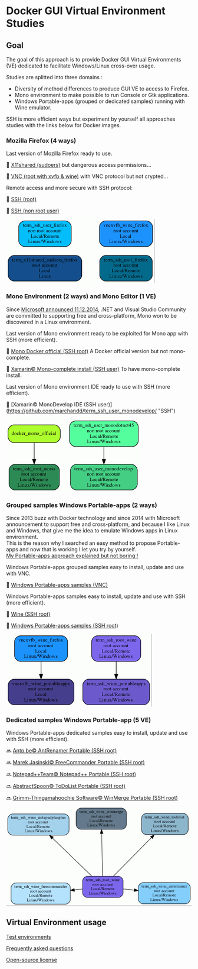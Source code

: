 # Docker GUI Virtual Environment Studies

## Goal

The goal of this approach is to provide Docker GUI Virtual Environments (VE) dedicated to facilitate Windows/Linux cross-over usage.

Studies are splitted into three domains : 
- Diversity of method differences to produce GUI VE to access to Firefox.
- Mono environment to make possible to run Console or Gtk applications.
- Windows Portable-apps (grouped or dedicated samples) running with Wine emulator.
 
SSH is more efficient ways but experiment by yourself all approaches studies with the links below for Docker images.

### Mozilla Firefox (4 ways)

Last version of Mozilla Firefox ready to use.

:checkered_flag: [X11shared (sudoers)](https://github.com/marchandd/term_x11shared_sudoers_firefox/ "X11shared") but dangerous access permissions... 

:checkered_flag: [VNC (root with xvfb & wine)](https://github.com/marchandd/vncxvfb_wine_firefox/ "VNC") with VNC protocol but not crypted... 

Remote access and more secure with SSH protocol:

:checkered_flag: [SSH (root)](https://github.com/marchandd/term_ssh_root_firefox/ "SSH") 

:checkered_flag: [SSH (non root user)](https://github.com/marchandd/term_ssh_user_firefox/ "SSH") 

![Graph1](graph1.gif)

### Mono Environment (2 ways) and Mono Editor (1 VE)

Since [Microsoft announced 11.12.2014](http://news.microsoft.com/2014/11/12/microsoft-takes-net-open-source-and-cross-platform-adds-new-development-capabilities-with-visual-studio-2015-net-2015-and-visual-studio-online/ "Microsoft announce"), .NET and Visual Studio Community are committed to supporting free and cross-platform, Mono won to be discovered in a Linux environment.  

Last version of Mono environment ready to be exploited for Mono app with SSH (more efficient).

:checkered_flag: [Mono Docker official (SSH root)](https://github.com/marchandd/term_ssh_root_mono/ "SSH") A Docker official version but not mono-complete. 

:checkered_flag: [Xamarin:copyright: Mono-complete install (SSH user)](https://github.com/marchandd/term_ssh_user_monodotnet45/ "SSH") To have mono-complete install.

Last version of Mono environment IDE ready to use with SSH (more efficient).

:checkered_flag: [Xamarin:copyright: MonoDevelop IDE (SSH user)] (https://github.com/marchandd/term_ssh_user_monodevelop/ "SSH")

![Graph2](graph2.gif)

### Grouped samples Windows Portable-apps (2 ways)

Since 2013 buzz with Docker technology and since 2014 with Microsoft announcement to support free and cross-platform, and because I like Linux and Windows, that give me the idea to emulate Windows apps in Linux environment.  
This is the reason why I searched an easy method to propose Portable-apps and now that is working I let you try by yourself.  
[My Portable-apps approach explained but not boring !](https://github.com/marchandd/docker_index/blob/master/docs/portable-apps.md "Portable-apps")

Windows Portable-apps grouped samples easy to install, update and use with VNC.

:checkered_flag: [Windows Portable-apps samples (VNC)](https://github.com/marchandd/vncxvfb_wine_portableapps/ "VNC") 

Windows Portable-apps samples easy to install, update and use with SSH (more efficient).

:checkered_flag: [Wine (SSH root)](https://github.com/marchandd/term_ssh_root_wine/ "SSH")

:checkered_flag: [Windows Portable-apps samples (SSH root)](https://github.com/marchandd/term_ssh_wine_portableapps/ "SSH")

![Graph3](graph3.gif)

### Dedicated samples Windows Portable-app (5 VE)

Windows Portable-apps dedicated samples easy to install, update and use with SSH (more efficient).

:soon: [Antp.be:copyright: AntRenamer Portable (SSH root)](https://github.com/marchandd/term_ssh_wine_antrenamer/ "SSH") 

:soon: [Marek Jasinski:copyright: FreeCommander Portable (SSH root)](https://github.com/marchandd/term_ssh_wine_freecommander/ "SSH")  

:soon: [Notepad++Team:copyright: Notepad++ Portable (SSH root)](https://github.com/marchandd/term_ssh_wine_notepadplusplus/ "SSH") 

:soon: [AbstractSpoon:copyright: ToDoList Portable (SSH root)](https://github.com/marchandd/term_ssh_wine_todolist/ "SSH") 

:soon: [Grimm-Thingamahoochie Software:copyright: WinMerge Portable (SSH root)](https://github.com/marchandd/term_ssh_wine_winmerge/ "SSH") 

![Graph4](graph4.gif)

## Virtual Environment usage

[Test environments](https://github.com/marchandd/docker_index/blob/master/docs/test_environments.md "Tests")

[Frequently asked questions](https://github.com/marchandd/docker_index/blob/master/docs/faq.md "FAQ")

[Open-source license](LICENSE "License")
